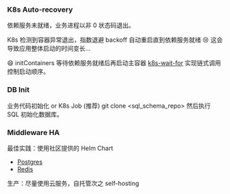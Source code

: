 ### K8s Auto-recovery

依赖服务未就绪，业务进程以非 0 状态码退出。

K8s 检测到容器异常退出，指数退避 backoff 自动重启直到依赖服务就绪 :cry: 这会导致应用整体启动的时间变长...

:smile: initContainers 等待依赖服务就绪后再启动主容器 [k8s-wait-for](https://github.com/groundnuty/k8s-wait-for) 实现链式调用控制启动顺序。

### DB Init

业务代码初始化 or K8s Job (推荐) git clone <sql_schema_repo> 然后执行 SQL 初始化数据库。

### Middleware HA

最佳实践：使用社区提供的 Helm Chart

- [Postgres](https://github.com/bitnami/charts/tree/main/bitnami/postgresql-ha)
- [Redis](https://github.com/bitnami/charts/blob/main/bitnami/redis/README.md)

生产：尽量使用云服务，自托管次之 self-hosting